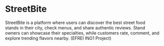 # StreetBite
StreetBite is a platform where users can discover the best street food stands in their city, check menus, and share authentic reviews. Stand owners can showcase their specialties, while customers rate, comment, and explore trending flavors nearby. (EFREI ING1 Project)
